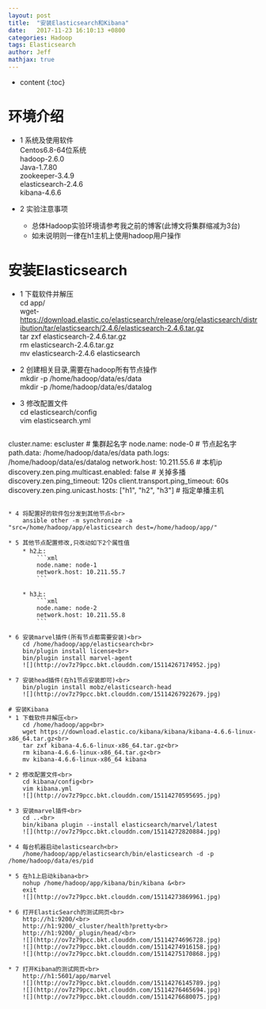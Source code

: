 ```yaml
---
layout: post
title:  "安装Elasticsearch和Kibana"
date:   2017-11-23 16:10:13 +0800
categories: Hadoop
tags: Elasticsearch
author: Jeff
mathjax: true
---
```


* content
{:toc}


# 环境介绍
* 1 系统及使用软件    
    Centos6.8-64位系统    
    hadoop-2.6.0    
    Java-1.7.80    
    zookeeper-3.4.9    
    elasticsearch-2.4.6    
    kibana-4.6.6

* 2 实验注意事项<br>
    * 总体Hadoop实验环境请参考我之前的博客(此博文将集群缩减为3台)    
    * 如未说明则一律在h1主机上使用hadoop用户操作

# 安装Elasticsearch
* 1 下载软件并解压<br>
    cd app/<br>
    wget-https://download.elastic.co/elasticsearch/release/org/elasticsearch/distribution/tar/elasticsearch/2.4.6/elasticsearch-2.4.6.tar.gz<br>
    tar zxf elasticsearch-2.4.6.tar.gz<br>
    rm elasticsearch-2.4.6.tar.gz<br>
    mv elasticsearch-2.4.6 elasticsearch
    
* 2 创建相关目录,需要在hadoop所有节点操作<br>
    mkdir -p /home/hadoop/data/es/data<br>
    mkdir -p /home/hadoop/data/es/datalog<br>
    
* 3 修改配置文件<br>
    cd elasticsearch/config<br>
    vim elasticsearch.yml
    ```xml
cluster.name: escluster                     # 集群起名字
node.name: node-0                           # 节点起名字
path.data: /home/hadoop/data/es/data
path.logs: /home/hadoop/data/es/datalog
network.host: 10.211.55.6                   # 本机ip
discovery.zen.ping.multicast.enabled: false # 关掉多播
discovery.zen.ping_timeout: 120s
client.transport.ping_timeout: 60s
discovery.zen.ping.unicast.hosts: ["h1", "h2", "h3"] # 指定单播主机
```

* 4 将配置好的软件包分发到其他节点<br>
    ansible other -m synchronize -a "src=/home/hadoop/app/elasticsearch dest=/home/hadoop/app/"
    
* 5 其他节点配置修改,只改动如下2个属性值
    * h2上:
        ```xml
        node.name: node-1
        network.host: 10.211.55.7
        ```
        
    * h3上:
        ```xml
        node.name: node-2
        network.host: 10.211.55.8
        ```
        
* 6 安装marvel插件(所有节点都需要安装)<br>
    cd /home/hadoop/app/elasticsearch<br>
    bin/plugin install license<br>
    bin/plugin install marvel-agent
    ![](http://ov7z79pcc.bkt.clouddn.com/15114267174952.jpg)

* 7 安装head插件(在h1节点安装即可)<br>
    bin/plugin install mobz/elasticsearch-head
    ![](http://ov7z79pcc.bkt.clouddn.com/15114267922679.jpg)

# 安装Kibana
* 1 下载软件并解压<br>
    cd /home/hadoop/app<br>
    wget https://download.elastic.co/kibana/kibana/kibana-4.6.6-linux-x86_64.tar.gz<br>
    tar zxf kibana-4.6.6-linux-x86_64.tar.gz<br>
    rm kibana-4.6.6-linux-x86_64.tar.gz<br>
    mv kibana-4.6.6-linux-x86_64 kibana

* 2 修改配置文件<br>
    cd kibana/config<br>
    vim kibana.yml
    ![](http://ov7z79pcc.bkt.clouddn.com/15114270595695.jpg)

* 3 安装marvel插件<br>
    cd ..<br>
    bin/kibana plugin --install elasticsearch/marvel/latest
    ![](http://ov7z79pcc.bkt.clouddn.com/15114272820884.jpg)

* 4 每台机器启动elasticsearch<br>
    /home/hadoop/app/elasticsearch/bin/elasticsearch -d -p /home/hadoop/data/es/pid
    
* 5 在h1上启动kibana<br>
    nohup /home/hadoop/app/kibana/bin/kibana &<br>
    exit
    ![](http://ov7z79pcc.bkt.clouddn.com/15114273869961.jpg)

* 6 打开ElasticSearch的测试网页<br>
    http://h1:9200/<br>
    http://h1:9200/_cluster/health?pretty<br>
    http://h1:9200/_plugin/head/<br>
    ![](http://ov7z79pcc.bkt.clouddn.com/15114274696728.jpg)
    ![](http://ov7z79pcc.bkt.clouddn.com/15114274916158.jpg)
    ![](http://ov7z79pcc.bkt.clouddn.com/15114275170868.jpg)

* 7 打开Kibana的测试网页<br>
    http://h1:5601/app/marvel
    ![](http://ov7z79pcc.bkt.clouddn.com/15114276145789.jpg)
    ![](http://ov7z79pcc.bkt.clouddn.com/15114276465694.jpg)
    ![](http://ov7z79pcc.bkt.clouddn.com/15114276680075.jpg)



